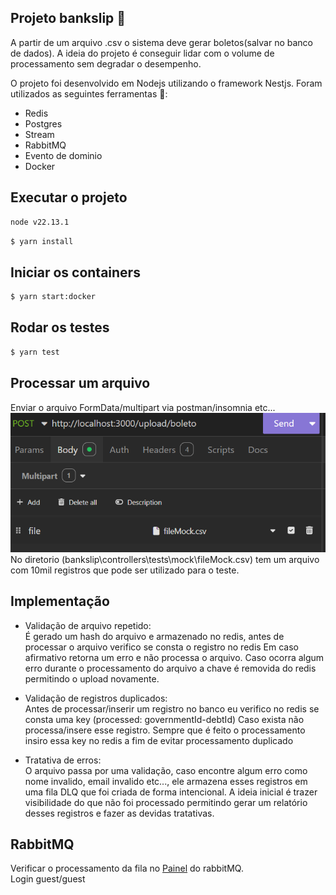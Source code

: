 ## Projeto bankslip 📑
A partir de um arquivo .csv o sistema deve gerar boletos(salvar no banco de dados).
A ideia do projeto é conseguir lidar com o volume de processamento sem degradar o desempenho. 

O projeto foi desenvolvido em Nodejs utilizando o framework Nestjs. 
Foram utilizados as seguintes ferramentas 🔨: 
- Redis
- Postgres
- Stream 
- RabbitMQ
- Evento de dominio 
- Docker 

## Executar o projeto

```bash 
node v22.13.1
```

```bash
$ yarn install
```

## Iniciar os containers

```bash
$ yarn start:docker
```

## Rodar os testes

```bash
$ yarn test
```

## Processar um arquivo

Enviar o arquivo FormData/multipart via postman/insomnia etc...<br/>
![Print](assets/insomnia.png)<br />
No diretorio (bankslip\controllers\tests\mock\fileMock.csv) tem um arquivo com 10mil registros que pode ser utilizado para o teste.

## Implementação

- Validação de arquivo repetido: <br />
  É gerado um hash do arquivo e armazenado no redis, antes de processar o arquivo verifico se consta o registro no redis
  Em caso afirmativo retorna um erro e não processa o arquivo.
  Caso ocorra algum erro durante o processamento do arquivo a chave é removida do redis permitindo o upload novamente.

- Validação de registros duplicados: <br />
  Antes de processar/inserir um registro no banco eu verifico no redis se consta uma key (processed: governmentId-debtId)
  Caso exista não processa/insere esse registro.
  Sempre que é feito o processamento insiro essa key no redis a fim de evitar processamento duplicado

- Tratativa de erros: <br />
  O arquivo passa por uma validação, caso encontre algum erro como nome invalido, email invalido etc..., ele armazena esses registros em uma fila DLQ que foi criada de forma intencional. A ideia inicial é trazer visibilidade do que não foi processado permitindo gerar um relatório desses registros e fazer as devidas tratativas.

## RabbitMQ

Verificar o processamento da fila no [Painel](http://localhost:15672/) do rabbitMQ.<br />
Login guest/guest
